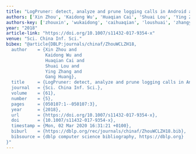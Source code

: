 ```yaml
---
title: "LogPruner: detect, analyze and prune logging calls in Android apps."
authors: ['Xin Zhou', 'Kaidong Wu', 'Huaqian Cai', 'Shuai Lou', 'Ying Zhang 0012', 'Gang Huang 0001']
authors-key: ['zhouxin', 'wukaidong', 'caihuaqian', 'loushuai', 'zhangying', 'huanggang']
year: "2018"
article-link: "https://doi.org/10.1007/s11432-017-9354-x"
venue: "Sci. China Inf. Sci."
bibex: "@article{DBLP:journals/chinaf/ZhouWCLZH18,
  author    = {Xin Zhou and
               Kaidong Wu and
               Huaqian Cai and
               Shuai Lou and
               Ying Zhang and
               Gang Huang},
  title     = {LogPruner: detect, analyze and prune logging calls in Android apps},
  journal   = {Sci. China Inf. Sci.},
  volume    = {61},
  number    = {5},
  pages     = {050107:1--050107:3},
  year      = {2018},
  url       = {https://doi.org/10.1007/s11432-017-9354-x},
  doi       = {10.1007/s11432-017-9354-x},
  timestamp = {Mon, 02 Mar 2020 16:31:21 +0100},
  biburl    = {https://dblp.org/rec/journals/chinaf/ZhouWCLZH18.bib},
  bibsource = {dblp computer science bibliography, https://dblp.org}
}"
---
```

